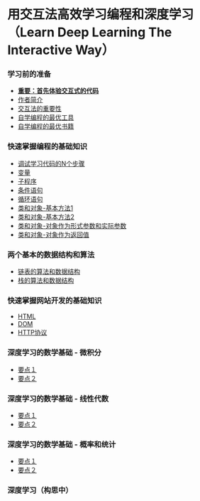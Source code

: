 # 用交互法高效学习编程和深度学习（Learn Deep Learning The Interactive Way）

### 学习前的准备

- [**重要：首先体验交互式的代码**]()
- [作者简介](/chapters/章0-学习前的准备/作者简介.md)
- [交互法的重要性]()
- [自学编程的最优工具](/chapters/章0-学习前的准备/自学编程的最优工具.md)
- [自学编程的最优书籍](/chapters/章0-学习前的准备/自学编程的最优书籍.md)

### 快速掌握编程的基础知识

- [调试学习代码的N个步骤](/chapters/章1-快速掌握编程的基础知识/调试学习代码的N个步骤.md)
- [变量](/chapters/章1-快速掌握编程的基础知识/变量.md)
- [子程序](/chapters/章1-快速掌握编程的基础知识/子程序.md)
- [条件语句](/chapters/章1-快速掌握编程的基础知识/子程序.md)
- [循环语句](/chapters/章1-快速掌握编程的基础知识/子程序.md)
- [类和对象-基本方法1](/chapters/章1-快速掌握编程的基础知识/类和对象-基本方法1.md)
- [类和对象-基本方法2](/chapters/章1-快速掌握编程的基础知识/类和对象-基本方法2.md)
- [类和对象-对象作为形式参数和实际参数](/chapters/章1-快速掌握编程的基础知识/类和对象-对象作为形式参数和实际参数.md)
- [类和对象-对象作为返回值](/chapters/章1-快速掌握编程的基础知识/类和对象-对象作为返回值.md)

### 两个基本的数据结构和算法

- [链表的算法和数据结构]()
- [栈的算法和数据结构]()

### 快速掌握网站开发的基础知识

- [HTML]()
- [DOM]()
- [HTTP协议]()

### 深度学习的数学基础 - 微积分

- [要点１]()
- [要点２]()

### 深度学习的数学基础 - 线性代数

- [要点１]()
- [要点２]()

### 深度学习的数学基础 - 概率和统计

- [要点１]()
- [要点２]()

### 深度学习（构思中）